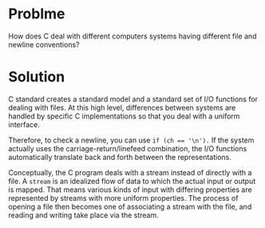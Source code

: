 # Problme
How does C deal with different computers systems having different file and newline conventions?

# Solution

C standard creates a standard model and a standard set of I/O functions for dealing with files. At this high level, differences between systems are handled by specific C implementations so that you deal with a uniform interface.

Therefore, to check a newline, you can use `if (ch == '\n').` If the system actually uses the carriage-return/linefeed combination, the I/O functions automatically translate back and forth between the representations.

Conceptually, the C program deals with a stream instead of directly with a file. A `stream` is an idealized flow of data to which the actual input or output is mapped. That means various kinds of input with differing properties are represented by streams with more uniform properties. The process of opening a file then becomes one of associating a stream with the file, and reading and writing take place via the stream.